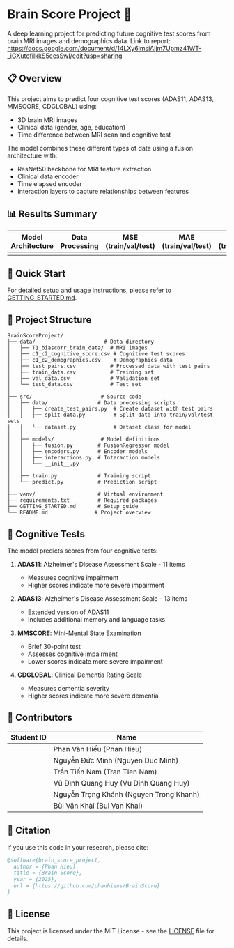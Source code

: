 # Brain Score Project 🧠

A deep learning project for predicting future cognitive test scores from brain MRI images and demographics data.
Link to report: https://docs.google.com/document/d/14LXy6imsjAijm7Upmz41WT-_iGXutofiIkkS5eesSwI/edit?usp=sharing

## 📋 Overview

This project aims to predict four cognitive test scores (ADAS11, ADAS13, MMSCORE, CDGLOBAL) using:
- 3D brain MRI images
- Clinical data (gender, age, education)
- Time difference between MRI scan and cognitive test

The model combines these different types of data using a fusion architecture with:
- ResNet50 backbone for MRI feature extraction
- Clinical data encoder
- Time elapsed encoder
- Interaction layers to capture relationships between features

## 📊 Results Summary

| Model Architecture | Data Processing | MSE (train/val/test) | MAE (train/val/test) | R² Score (train/val/test) |
|-------------------|-----------------|---------------------|---------------------|--------------------------|
| | | | | |

## 🚀 Quick Start

For detailed setup and usage instructions, please refer to [GETTING_STARTED.md](GETTING_STARTED.md).

## 📁 Project Structure

```
BrainScoreProject/
├── data/                      # Data directory
│   ├── T1_biascorr_brain_data/  # MRI images
│   ├── c1_c2_cognitive_score.csv # Cognitive test scores
│   ├── c1_c2_demographics.csv    # Demographics data
│   ├── test_pairs.csv           # Processed data with test pairs
│   ├── train_data.csv           # Training set
│   ├── val_data.csv             # Validation set
│   └── test_data.csv            # Test set
│
├── src/                      # Source code
│   ├── data/                # Data processing scripts
│   │   ├── create_test_pairs.py  # Create dataset with test pairs
│   │   ├── split_data.py         # Split data into train/val/test sets
│   │   └── dataset.py            # Dataset class for model
│   │
│   ├── models/               # Model definitions
│   │   ├── fusion.py        # FusionRegressor model
│   │   ├── encoders.py      # Encoder models
│   │   ├── interactions.py  # Interaction models
│   │   └── __init__.py
│   │
│   ├── train.py             # Training script
│   └── predict.py           # Prediction script
│
├── venv/                    # Virtual environment
├── requirements.txt         # Required packages
├── GETTING_STARTED.md       # Setup guide
└── README.md               # Project overview
```

## 🧪 Cognitive Tests

The model predicts scores from four cognitive tests:

1. **ADAS11**: Alzheimer's Disease Assessment Scale - 11 items
   - Measures cognitive impairment
   - Higher scores indicate more severe impairment

2. **ADAS13**: Alzheimer's Disease Assessment Scale - 13 items
   - Extended version of ADAS11
   - Includes additional memory and language tasks

3. **MMSCORE**: Mini-Mental State Examination
   - Brief 30-point test
   - Assesses cognitive impairment
   - Lower scores indicate more severe impairment

4. **CDGLOBAL**: Clinical Dementia Rating Scale
   - Measures dementia severity
   - Higher scores indicate more severe dementia

## 👥 Contributors

| Student ID | Name |
|------------|------|
| | Phan Văn Hiếu (Phan Hieu) |
| | Nguyễn Đức Minh (Nguyen Duc Minh) |
| | Trần Tiến Nam (Tran Tien Nam) |
| | Vũ Đình Quang Huy (Vu Dinh Quang Huy) |
| | Nguyễn Trọng Khánh (Nguyen Trong Khanh) |
| | Bùi Văn Khải (Bui Van Khai) |

## 📝 Citation

If you use this code in your research, please cite:

```bibtex
@software{brain_score_project,
  author = {Phan Hieu},
  title = {Brain Score},
  year = {2025},
  url = {https://github.com/phanhieus/BrainScore}
}
```

## 📄 License

This project is licensed under the MIT License - see the [LICENSE](LICENSE) file for details.
